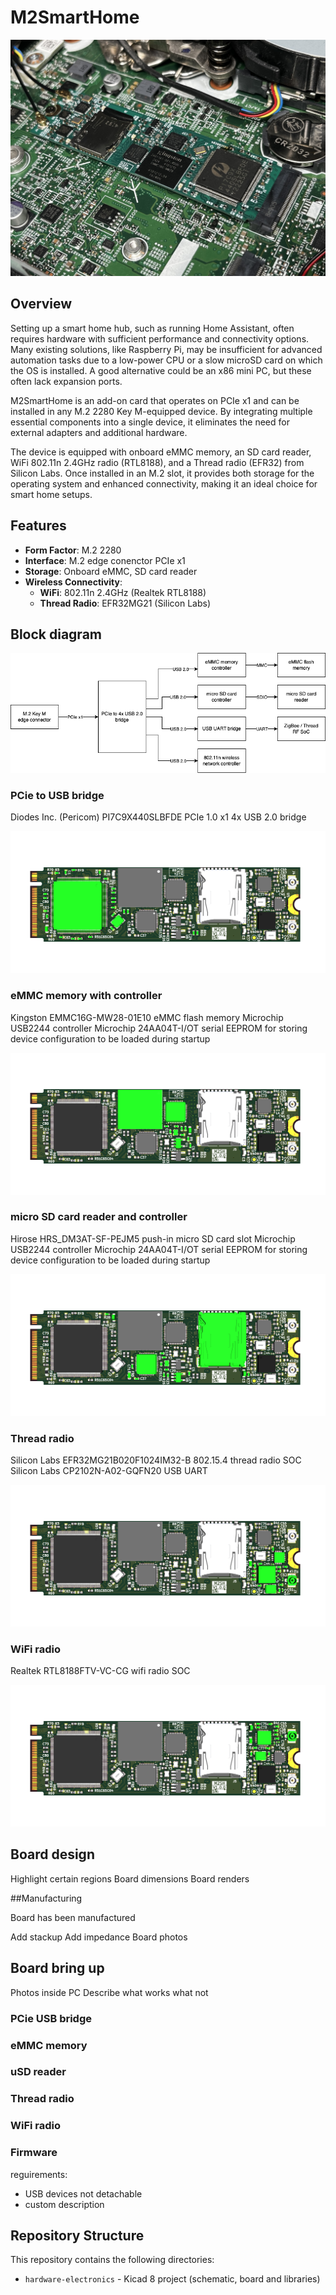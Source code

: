 # M2SmartHome

![M2SH Photo](images/M2SH-photo.jpeg)

## Overview

Setting up a smart home hub, such as running Home Assistant, often requires hardware with sufficient performance and connectivity options. Many existing solutions, like Raspberry Pi, may be insufficient for advanced automation tasks due to a low-power CPU or a slow microSD card on which the OS is installed. A good alternative could be an x86 mini PC, but these often lack expansion ports.  

M2SmartHome is an add-on card that operates on PCIe x1 and can be installed in any M.2 2280 Key M-equipped device. By integrating multiple essential components into a single device, it eliminates the need for external adapters and additional hardware.  

The device is equipped with onboard eMMC memory, an SD card reader, WiFi 802.11n 2.4GHz radio (RTL8188), and a Thread radio (EFR32) from Silicon Labs. Once installed in an M.2 slot, it provides both storage for the operating system and enhanced connectivity, making it an ideal choice for smart home setups.


## Features

- **Form Factor**: M.2 2280
- **Interface**: M.2 edge conenctor PCIe x1 
- **Storage**: Onboard eMMC, SD card reader
- **Wireless Connectivity**:
  - **WiFi**: 802.11n 2.4GHz (Realtek RTL8188)
  - **Thread Radio**: EFR32MG21 (Silicon Labs)


## Block diagram

![Block diagram](images/M2SmartHome_block_diagram.png)


### PCie to USB bridge

Diodes Inc. (Pericom) PI7C9X440SLBFDE PCIe 1.0 x1 4x USB 2.0 bridge



![board-3d-pcie-bridge](images/board-3d-pcie-bridge.png)

### eMMC memory with controller

Kingston EMMC16G-MW28-01E10 eMMC flash memory
Microchip USB2244 controller
Microchip 24AA04T-I/OT serial EEPROM for storing device configuration to be loaded during startup


![board-3d-eMMC](images/board-3d-eMMC.png)

### micro SD card reader and controller

Hirose HRS_DM3AT-SF-PEJM5 push-in micro SD card slot
Microchip USB2244 controller
Microchip 24AA04T-I/OT serial EEPROM for storing device configuration to be loaded during startup

![board-3d-uSD](images/board-3d-uSD.png)

### Thread radio

Silicon Labs EFR32MG21B020F1024IM32-B 802.15.4 thread radio SOC
Silicon Labs CP2102N-A02-GQFN20 USB UART

![board-3d-thread](images/board-3d-thread.png)

### WiFi radio

Realtek RTL8188FTV-VC-CG wifi radio SOC

![board-3d-wifi](images/board-3d-wifi.png)

## Board design

Highlight certain regions
Board dimensions
Board renders

##Manufacturing

Board has been manufactured 

Add stackup
Add impedance 
Board photos

## Board bring up 

Photos inside PC
Describe what works what not

### PCie USB bridge


### eMMC memory

### uSD reader

### Thread radio

### WiFi radio




### Firmware

reguirements:
- USB devices not detachable
- custom description






## Repository Structure

This repository contains the following directories:

- `hardware-electronics` - Kicad 8 project (schematic, board and libraries) 